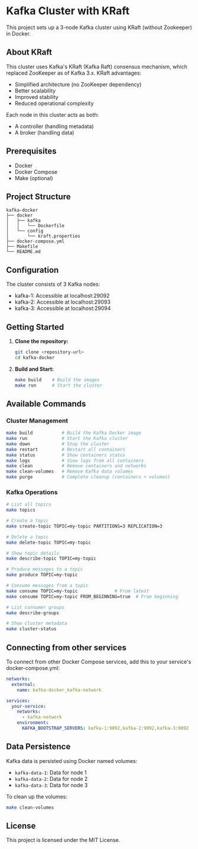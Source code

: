# Kafka Cluster with KRaft

This project sets up a 3-node Kafka cluster using KRaft (without Zookeeper) in Docker.

## About KRaft

This cluster uses Kafka's KRaft (Kafka Raft) consensus mechanism, which replaced ZooKeeper as of Kafka 3.x. KRaft advantages:
- Simplified architecture (no ZooKeeper dependency)
- Better scalability
- Improved stability
- Reduced operational complexity

Each node in this cluster acts as both:
- A controller (handling metadata)
- A broker (handling data)

## Prerequisites

- Docker
- Docker Compose
- Make (optional)

## Project Structure

```
kafka-docker
├── docker
│   ├── kafka
│   │   └── Dockerfile
│   └── config
│       └── kraft.properties
├── docker-compose.yml
├── Makefile
└── README.md
```

## Configuration

The cluster consists of 3 Kafka nodes:
- kafka-1: Accessible at localhost:29092
- kafka-2: Accessible at localhost:29093
- kafka-3: Accessible at localhost:29094

## Getting Started

1. **Clone the repository:**
   ```bash
   git clone <repository-url>
   cd kafka-docker
   ```

2. **Build and Start:**
   ```bash
   make build    # Build the images
   make run      # Start the cluster
   ```

## Available Commands

### Cluster Management
```bash
make build           # Build the Kafka Docker image
make run             # Start the Kafka cluster
make down            # Stop the cluster
make restart         # Restart all containers
make status          # Show containers status
make logs            # View logs from all containers
make clean           # Remove containers and networks
make clean-volumes   # Remove Kafka data volumes
make purge           # Complete cleanup (containers + volumes)
```

### Kafka Operations
```bash
# List all topics
make topics

# Create a topic
make create-topic TOPIC=my-topic PARTITIONS=3 REPLICATION=3

# Delete a topic
make delete-topic TOPIC=my-topic

# Show topic details
make describe-topic TOPIC=my-topic

# Produce messages to a topic
make produce TOPIC=my-topic

# Consume messages from a topic
make consume TOPIC=my-topic              # From latest
make consume TOPIC=my-topic FROM_BEGINNING=true  # From beginning

# List consumer groups
make describe-groups

# Show cluster metadata
make cluster-status
```

## Connecting from other services

To connect from other Docker Compose services, add this to your service's docker-compose.yml:

```yaml
networks:
  external:
    name: kafka-docker_kafka-network

services:
  your-service:
    networks:
      - kafka-network
    environment:
      KAFKA_BOOTSTRAP_SERVERS: kafka-1:9092,kafka-2:9092,kafka-3:9092
```

## Data Persistence

Kafka data is persisted using Docker named volumes:
- `kafka-data-1`: Data for node 1
- `kafka-data-2`: Data for node 2
- `kafka-data-3`: Data for node 3

To clean up the volumes:
```bash
make clean-volumes
```

## License

This project is licensed under the MIT License.
